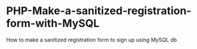 # PHP-Make-a-sanitized-registration-form-with-MySQL
How to make a sanitized registration form to sign up using MySQL db 
